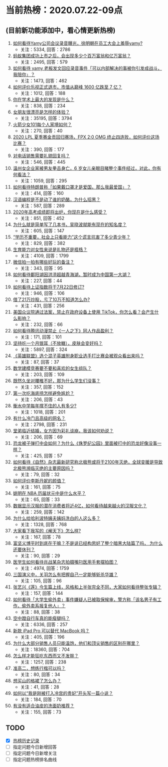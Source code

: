 # 当前热榜：2020.07.22-09点
## (目前新功能添加中，看心情更新热榜)
1. [如何看待Yamy公司会议录音曝光，徐明朝在员工大会上羞辱yamy?](https://www.zhihu.com/question/408120023)
    * 关注：5334, 回答：2786
2. [蚂蚁集团成功上市之后，会出现多少个百万富翁和亿万富翁？](https://www.zhihu.com/question/408021523)
    * 关注：2495, 回答：579
3. [如何看待 yamy 老板发文回应录音事件「可以内部解决的事被你引发成战斗，我陪你」？](https://www.zhihu.com/question/408217875)
    * 关注：1473, 回答：462
4. [如何评价乐视正式退市，市值从巅峰 1600 亿跌至 7 亿？](https://www.zhihu.com/question/408125589)
    * 关注：1012, 回答：188
5. [你在学术上最大的发现是什么？](https://www.zhihu.com/question/408090838)
    * 关注：838, 回答：234
6. [女朋友很漂亮是怎样的体验？](https://www.zhihu.com/question/28560777)
    * 关注：35195, 回答：3794
7. [火箭少女101每个人家境如何？](https://www.zhihu.com/question/364408410)
    * 关注：270, 回答：40
8. [2020 LPL 夏季赛金贡回归赛场，FPX 2:0 OMG 终止四连败，如何评价这场比赛？](https://www.zhihu.com/question/408179759)
    * 关注：390, 回答：177
9. [对电话销售需要礼貌回复吗？](https://www.zhihu.com/question/371661781)
    * 关注：546, 回答：445
10. [温州女企业家被男友拳击身亡，6 岁女儿亲眼目睹整个事件经过，对此，你有何看法？](https://www.zhihu.com/question/407741607)
    * 关注：1059, 回答：295
11. [如何看待特朗普称「如果戴口罩才是爱国，那么我最爱国」？](https://www.zhihu.com/question/408104527)
    * 关注：414, 回答：160
12. [汉语编程是不是动了谁的奶酪，为什么招黑？](https://www.zhihu.com/question/407550798)
    * 关注：587, 回答：289
13. [2020年高考成绩即将出炉，你现在是什么感受？](https://www.zhihu.com/question/407431343)
    * 关注：851, 回答：452
14. [为什么就是简单写了几本书，吴晓波就能有现在的知名度？](https://www.zhihu.com/question/408038903)
    * 关注：605, 回答：147
15. [“学历不重要，社会上只看能力”这个谎言坑害了多少青少年？](https://www.zhihu.com/question/407392283)
    * 关注：829, 回答：382
16. [生育能力对女性来说是礼物还是桎梏？](https://www.zhihu.com/question/399714567)
    * 关注：4109, 回答：1799
17. [微信拍一拍有哪些好玩的备注？](https://www.zhihu.com/question/404918641)
    * 关注：343, 回答：95
18. [如何看待鄱阳湖因洪涝超越青海湖，暂时成为中国第一大湖？](https://www.zhihu.com/question/407100487)
    * 关注：227, 回答：44
19. [如何看待上证指数将于7月22日修订?](https://www.zhihu.com/question/402368632)
    * 关注：946, 回答：106
20. [借了21万炒股，亏了10万不知道怎么办?](https://www.zhihu.com/question/407683785)
    * 关注：431, 回答：256
21. [美国众议院通过法案，禁止在政府设备上使用 TikTok，你怎么看？会产生什么影响？](https://www.zhihu.com/question/408234961)
    * 关注：232, 回答：66
22. [如何看待腾讯动漫禁止《一人之下》同人作品盈利？](https://www.zhihu.com/question/407047478)
    * 关注：171, 回答：101
23. [坚持吃一个月银耳（不放糖），皮肤会变好吗？](https://www.zhihu.com/question/304329496)
    * 关注：5897, 回答：324
24. [《英雄联盟》选个混子英雄附身职业选手打比赛会被观众看出来吗？](https://www.zhihu.com/question/406270350)
    * 关注：87, 回答：37
25. [数学建模竞赛要不要和喜欢的女生组队？](https://www.zhihu.com/question/406924747)
    * 关注：203, 回答：109
26. [既然久坐对腰椎不好，那为什么学生们没事？](https://www.zhihu.com/question/395868628)
    * 关注：357, 回答：152
27. [第一次吃海底捞怎样避免尴尬？](https://www.zhihu.com/question/303549239)
    * 关注：206, 回答：43
28. [衡水中学每年撑不住的人有多少?](https://www.zhihu.com/question/398309980)
    * 关注：1018, 回答：201
29. [有什么冷门且高级的网名？](https://www.zhihu.com/question/370360840)
    * 关注：2798, 回答：231
30. [堂弟临近结婚，女方因为彩礼谈崩，我该如何劝说？](https://www.zhihu.com/question/407448330)
    * 关注：206, 回答：69
31. [恐龙被子弹打中会如何？为什么《侏罗纪公园》里面被打中的恐龙好像没事一样？](https://www.zhihu.com/question/30838945)
    * 关注：425, 回答：57
32. [如何看待《自然》杂志最新研究称北极熊或将于2100年灭绝，全球变暖是导致北极熊濒临灭绝的主要原因吗？](https://www.zhihu.com/question/408173873)
    * 关注：79, 回答：32
33. [如何评价李斯丹妮的颜值？](https://www.zhihu.com/question/393688990)
    * 关注：161, 回答：75
34. [姚明在 NBA 历届状元中是什么水平？](https://www.zhihu.com/question/407600191)
    * 关注：65, 回答：33
35. [数据显示汉服的潜在消费者将近4亿，如何看待越来越火的汉服文化？](https://www.zhihu.com/question/408181022)
    * 关注：259, 回答：142
36. [为什么给哈利波特姨夫姨妈洗白的人这么多？](https://www.zhihu.com/question/390424837)
    * 关注：1328, 回答：768
37. [大家看下我写的《阉天下》怎么样?](https://www.zhihu.com/question/405143402)
    * 关注：167, 回答：78
38. [富坚义博平时到底在干嘛？不是说已经构思好了整个暗黑大陆篇了吗， 为什么还要休刊？](https://www.zhihu.com/question/406500673)
    * 关注：90, 回答：29
39. [医学生如何看待肖战某杂志拍摄嘴叼医用手套摆拍图？](https://www.zhihu.com/question/405325328)
    * 关注：4974, 回答：1759
40. [三国演义中，关羽怎么有把握自己一定能够斩杀华雄？](https://www.zhihu.com/question/407184438)
    * 关注：105, 回答：96
41. [张艺兴《莲》今生篇上线，风格和上半张完全不同，大家如何看待整张专辑？](https://www.zhihu.com/question/408120858)
    * 关注：157, 回答：144
42. [如何看待「大学生偷外卖」事件嫌疑人已被取保候审，警方称「该名男子有工作，偷外卖系报复他人」？](https://www.zhihu.com/question/407992430)
    * 关注：88, 回答：38
43. [空中蹬自行车真的能瘦腿吗？](https://www.zhihu.com/question/22035631)
    * 关注：6336, 回答：257
44. [新款 iPad Pro 可以替代 MacBook 吗？](https://www.zhihu.com/question/380628953)
    * 关注：405, 回答：196
45. [为什么大部分销售人员只能温饱，他们和顶尖销售的区别在哪里？](https://www.zhihu.com/question/26290994)
    * 关注：18360, 回答：704
46. [怎么样才能狂吃东西而又不发胖？](https://www.zhihu.com/question/350520913)
    * 关注：1257, 回答：238
47. [准高二，想练行楷可以吗？](https://www.zhihu.com/question/407494513)
    * 关注：80, 回答：34
48. [想买山的格裙了怎么办？](https://www.zhihu.com/question/407626416)
    * 关注：41, 回答：28
49. [如何以“我是刚被打入冷宫的贵妃”开头写一篇小说？](https://www.zhihu.com/question/405122146)
    * 关注：184, 回答：70
50. [有没有适合油皮的洗面奶推荐？](https://www.zhihu.com/question/290961952)
    * 关注：155, 回答：73
## TODO
* [x] [热榜历史记录](hot_history/AllHot.md)
* [ ] 指定问题今日新增回答
* [ ] 指定问题今日新增关注
* [ ] 指定问题热榜排名曲线
